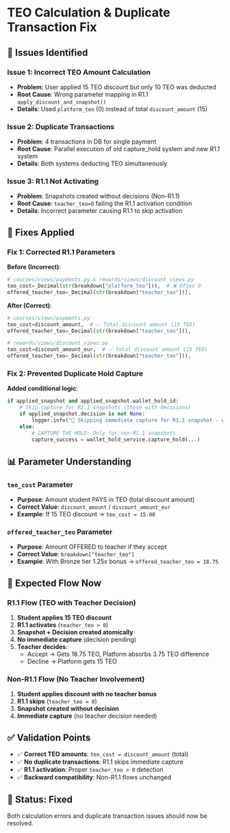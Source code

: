# TEO Calculation & Duplicate Transaction Fix

## 🚨 Issues Identified

### Issue 1: Incorrect TEO Amount Calculation
- **Problem**: User applied 15 TEO discount but only 10 TEO was deducted
- **Root Cause**: Wrong parameter mapping in R1.1 `apply_discount_and_snapshot()`
- **Details**: Used `platform_teo` (0) instead of total `discount_amount` (15)

### Issue 2: Duplicate Transactions  
- **Problem**: 4 transactions in DB for single payment
- **Root Cause**: Parallel execution of old capture_hold system and new R1.1 system
- **Details**: Both systems deducting TEO simultaneously

### Issue 3: R1.1 Not Activating
- **Problem**: Snapshots created without decisions (Non-R1.1)
- **Root Cause**: `teacher_teo=0` failing the R1.1 activation condition
- **Details**: Incorrect parameter causing R1.1 to skip activation

## 🔧 Fixes Applied

### Fix 1: Corrected R1.1 Parameters

**Before (Incorrect)**:
```python
# courses/views/payments.py & rewards/views/discount_views.py
teo_cost=_Decimal(str(breakdown["platform_teo"])),  # ❌ Often 0
offered_teacher_teo=_Decimal(str(breakdown["teacher_teo"])),
```

**After (Correct)**:
```python
# courses/views/payments.py
teo_cost=discount_amount,  # ✅ Total discount amount (15 TEO)
offered_teacher_teo=_Decimal(str(breakdown["teacher_teo"])),

# rewards/views/discount_views.py  
teo_cost=discount_amount_eur,  # ✅ Total discount amount (15 TEO)
offered_teacher_teo=_Decimal(str(breakdown["teacher_teo"])),
```

### Fix 2: Prevented Duplicate Hold Capture

**Added conditional logic**:
```python
if applied_snapshot and applied_snapshot.wallet_hold_id:
    # Skip capture for R1.1 snapshots (those with decisions)
    if applied_snapshot.decision is not None:
        logger.info("🔗 Skipping immediate capture for R1.1 snapshot - waiting for teacher decision")
    else:
        # CAPTURE THE HOLD: Only for non-R1.1 snapshots
        capture_success = wallet_hold_service.capture_hold(...)
```

## 📊 Parameter Understanding

### `teo_cost` Parameter
- **Purpose**: Amount student PAYS in TEO (total discount amount)
- **Correct Value**: `discount_amount` / `discount_amount_eur` 
- **Example**: If 15 TEO discount → `teo_cost = 15.00`

### `offered_teacher_teo` Parameter  
- **Purpose**: Amount OFFERED to teacher if they accept
- **Correct Value**: `breakdown["teacher_teo"]`
- **Example**: With Bronze tier 1.25x bonus → `offered_teacher_teo = 18.75`

## 🎯 Expected Flow Now

### R1.1 Flow (TEO with Teacher Decision)
1. **Student applies 15 TEO discount**
2. **R1.1 activates** (`teacher_teo > 0`)
3. **Snapshot + Decision created atomically**
4. **No immediate capture** (decision pending)
5. **Teacher decides**:
   - Accept → Gets 18.75 TEO, Platform absorbs 3.75 TEO difference
   - Decline → Platform gets 15 TEO

### Non-R1.1 Flow (No Teacher Involvement)
1. **Student applies discount with no teacher bonus**
2. **R1.1 skips** (`teacher_teo = 0`)
3. **Snapshot created without decision**
4. **Immediate capture** (no teacher decision needed)

## ✅ Validation Points

- ✅ **Correct TEO amounts**: `teo_cost = discount_amount` (total)
- ✅ **No duplicate transactions**: R1.1 skips immediate capture  
- ✅ **R1.1 activation**: Proper `teacher_teo > 0` detection
- ✅ **Backward compatibility**: Non-R1.1 flows unchanged

## 🚀 Status: Fixed

Both calculation errors and duplicate transaction issues should now be resolved.

